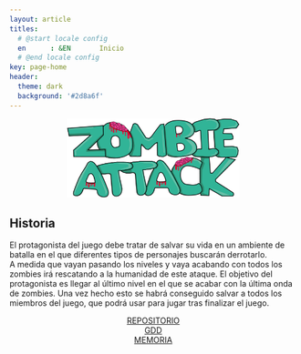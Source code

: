 ```yaml
---
layout: article
titles:
  # @start locale config
  en      : &EN       Inicio
  # @end locale config
key: page-home
header:
  theme: dark
  background: '#2d8a6f'
---
```


<div align="center">
<img  src="titulo1.png" width="60%" height="40%">
</div>

## Historia
El protagonista del juego debe tratar de salvar su vida en un ambiente de batalla en el que diferentes tipos de personajes buscarán derrotarlo.  
A medida que vayan pasando los niveles y vaya acabando con todos los zombies irá rescatando a la humanidad de este ataque. El objetivo del protagonista es llegar al último nivel en el que se acabar con la última onda de zombies.
Una vez hecho esto se habrá conseguido salvar a todos los miembros del juego, que podrá usar para jugar tras finalizar el juego.

<div align="center">
<a class="button button--primary button--rounded button--xl" href="https://github.com/uah-videojuegos-2021/final-project-grupo-1"><i class="fas fa-list"></i> REPOSITORIO</a>
</div>
<div align="center">
<a class="button button--primary button--rounded button--xl" href=""><i class="fas fa-clipboard-list"></i> GDD</a>
</div>
<div align="center">
<a class="button button--primary button--rounded button--xl" href=""><i class="fas fa-calendarcheck"></i> MEMORIA</a>
</div>

